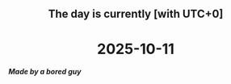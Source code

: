 <h2 align=center>The day is currently [with UTC+0]</h2>
<h1 align=center><!--TIME BEGIN-->2025-10-11<!--TIME END--></h1>
<h5>Made by a bored guy</h5>
